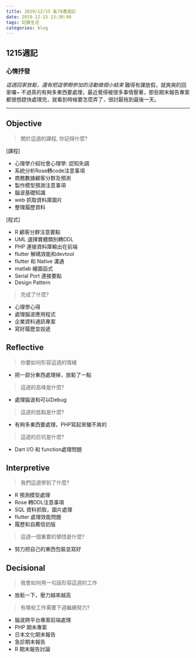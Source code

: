 ```yaml
---
title: 2019/12/15 亂78遭週記
date: 2019-12-15 23:30:00
tags: 記錄生活
categories: blog
---
```

## **1215週記**

### 心情抒發
*這週回家放鬆，還有把這學期參加的活動做個小結束*
難得有課放假，就爽爽的回家囉~
不過真的有夠多東西要處理，最近覺得被很多事情壓著，那些期末報告專案都很想趕快處理完，就看到時候要怎麼弄了，很討厭拖到最後一天。

---
<!-- more -->
## **Objective**

> 關於這週的課程, 你記得什麼?

[課程]
- 心理學介紹社會心理學: 認知失調
- 系統分析Rose轉code注意事項
- 商務數據顧客分群及預測
- 製作模型預測注意事項
- 腦波基礎知識
- web 抓取資料庫圖片
- 整理履歷資料

[程式]
- R 顧客分群注意要點
- UML 選擇實體類別轉DDL
- PHP 連接資料庫輸出在前端
- flutter 解碼效能和devtool
- flutter 和 Native 溝通
- matlab 繪圖函式
- Serial Port 連接要點
- Design Pattern

> 完成了什麼?

- 心理學心得
- 處理腦波應用程式
- 企業資料通訊專案
- 寫好履歷並投遞


## **Reflective**

> 你要如何形容這週的情緒

* 把一部分東西處理掉，放鬆了一點

> 這週的高峰是什麼?

* 處理腦波和可以Debug

> 這週的低點是什麼?

* 有夠多東西要處理，PHP寫起來蠻不爽的

> 這週的巨坑是什麼?

* Dart I/O 和 function處理問題

## **Interpretive**

> 我們這週學到了什麼?

- R 預測模型處理
- Rose 轉DDL注意事項
- SQL 資料抓取，圖片處理
- flutter 處理效能問題
- 履歷和自薦信初版

> 這週一個重要的領悟是什麼?

* 努力把自己的東西包裝並寫好

## **Decisional**

> 我會如何用一句話形容這週的工作

* 放鬆一下，壓力越來越高

> 有哪些工作需要下週繼續努力?

- 腦波跨平台專案前端處理
- PHP 期末專案
- 日本文化期末報告
- 急診期末報告
- R 期末報告討論

